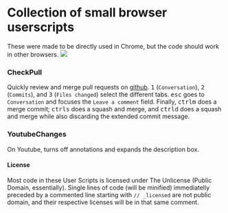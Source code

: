 # Collection of small browser userscripts
These were made to be directly used in Chrome, but the code should work in other browsers.
![](http://i.imgur.com/mTNRrSa.gif)

### CheckPull
Quickly review and merge pull requests on [github](https://github.com/). <kbd>1</kbd> (`Conversation`), <kbd>2</kbd> (`Commits`), and <kbd>3</kbd> (`Files changed`) select the different tabs. <kbd>esc</kbd> goes to `Conversation` and focuses the `Leave a comment` field. Finally, <kbd>ctrl</kbd><kbd>m</kbd> does a merge commit; <kbd>ctrl</kbd><kbd>s</kbd> does a squash and merge, and <kbd>ctrl</kbd><kbd>d</kbd> does a squash and merge while also discarding the extended commit message.

### YoutubeChanges
On Youtube, turns off annotations and expands the description box.

#### License
Most code in these User Scripts is licensed under The Unlicense (Public Domain, essentially). Single lines of code (will be minified) immediatelly preceded by a commented line starting with `// _licensed` are not public domain, and their respective licenses will be in that same comment.
